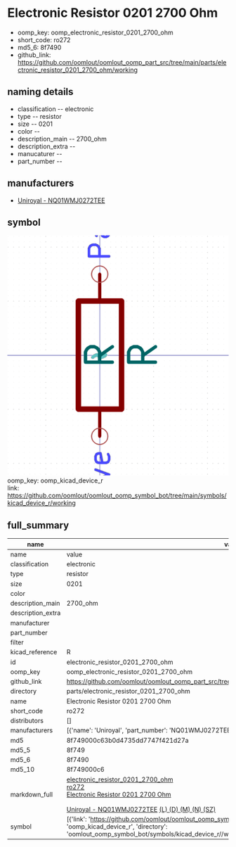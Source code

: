 # Electronic Resistor 0201 2700 Ohm

  
* oomp_key: oomp_electronic_resistor_0201_2700_ohm 
* short_code: ro272
* md5_6: 8f7490  
* github_link: https://github.com/oomlout/oomlout_oomp_part_src/tree/main/parts/electronic_resistor_0201_2700_ohm/working  
## naming details
* classification -- electronic
* type -- resistor
* size -- 0201
* color -- 
* description_main -- 2700_ohm
* description_extra -- 
* manucaturer -- 
* part_number -- 


## manufacturers
* [Uniroyal - NQ01WMJ0272TEE]()  

## symbol

![](symbol/0/working/working_600.png)  
oomp_key: oomp_kicad_device_r  
link: https://github.com/oomlout/oomlout_oomp_symbol_bot/tree/main/symbols/kicad_device_r/working  


## full_summary
| name | value | 
| --- | --- | 
| name | value | 
| classification | electronic | 
| type | resistor | 
| size | 0201 | 
| color |  | 
| description_main | 2700_ohm | 
| description_extra |  | 
| manufacturer |  | 
| part_number |  | 
| filter |  | 
| kicad_reference | R | 
| id | electronic_resistor_0201_2700_ohm | 
| oomp_key | oomp_electronic_resistor_0201_2700_ohm | 
| github_link | https://github.com/oomlout/oomlout_oomp_part_src/tree/main/parts/electronic_resistor_0201_2700_ohm/working | 
| directory | parts/electronic_resistor_0201_2700_ohm | 
| name | Electronic Resistor 0201 2700 Ohm | 
| short_code | ro272 | 
| distributors | [] | 
| manufacturers | [{'name': 'Uniroyal', 'part_number': 'NQ01WMJ0272TEE', 'link': '', 'id': 'manufacturer_uniroyal'}] | 
| md5 | 8f749000c63b0d4735dd7747f421d27a | 
| md5_5 | 8f749 | 
| md5_6 | 8f7490 | 
| md5_10 | 8f749000c6 | 
| markdown_full | [electronic_resistor_0201_2700_ohm](https://github.com/oomlout/oomlout_oomp_part_src/tree/main/parts/electronic_resistor_0201_2700_ohm/working)<br>[ro272](https://github.com/oomlout/oomlout_oomp_part_src/tree/main/parts/electronic_resistor_0201_2700_ohm/working)<br>[Electronic Resistor 0201 2700 Ohm](https://github.com/oomlout/oomlout_oomp_part_src/tree/main/parts/electronic_resistor_0201_2700_ohm/working)<br><br>[Uniroyal - NQ01WMJ0272TEE]() [(L)  ](https://www.lcsc.com/search?q=NQ01WMJ0272TEE)[(D)  ](https://www.digikey.com/en/products?keywords=NQ01WMJ0272TEE)[(M)  ](https://www.mouser.com/Search/Refine?Keyword=NQ01WMJ0272TEE)[(N)  ](https://www.newark.com/search?st=NQ01WMJ0272TEE)[(SZ)  ](https://so.szlcsc.com/global.html?k=NQ01WMJ0272TEE)<br> | 
| symbol | [{'link': 'https://github.com/oomlout/oomlout_oomp_symbol_bot/tree/main/symbols/kicad_device_r', 'oomp_key': 'oomp_kicad_device_r', 'directory': 'oomlout_oomp_symbol_bot/symbols/kicad_device_r//working/working.kicad_sym'}] | 
